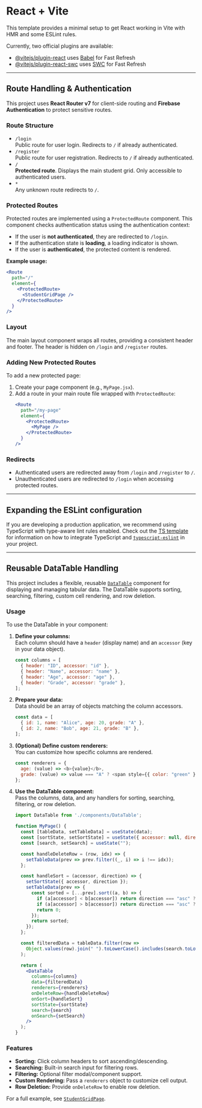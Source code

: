 # React + Vite

This template provides a minimal setup to get React working in Vite with HMR and some ESLint rules.

Currently, two official plugins are available:

- [@vitejs/plugin-react](https://github.com/vitejs/vite-plugin-react/blob/main/packages/plugin-react) uses [Babel](https://babeljs.io/) for Fast Refresh
- [@vitejs/plugin-react-swc](https://github.com/vitejs/vite-plugin-react/blob/main/packages/plugin-react-swc) uses [SWC](https://swc.rs/) for Fast Refresh

-------------------------------------------------------------------------------

## Route Handling & Authentication

This project uses **React Router v7** for client-side routing and **Firebase Authentication** to protect sensitive routes.

### Route Structure

- `/login`  
  Public route for user login. Redirects to `/` if already authenticated.
- `/register`  
  Public route for user registration. Redirects to `/` if already authenticated.
- `/`  
  **Protected route**. Displays the main student grid. Only accessible to authenticated users.
- `*`  
  Any unknown route redirects to `/`.

### Protected Routes

Protected routes are implemented using a `ProtectedRoute` component. This component checks authentication status using the authentication context:

- If the user is **not authenticated**, they are redirected to `/login`.
- If the authentication state is **loading**, a loading indicator is shown.
- If the user is **authenticated**, the protected content is rendered.

**Example usage:**
```jsx
<Route
  path="/"
  element={
    <ProtectedRoute>
      <StudentGridPage />
    </ProtectedRoute>
  }
/>
```

### Layout

The main layout component wraps all routes, providing a consistent header and footer. The header is hidden on `/login` and `/register` routes.

### Adding New Protected Routes

To add a new protected page:

1. Create your page component (e.g., `MyPage.jsx`).
2. Add a route in your main route file wrapped with `ProtectedRoute`:
   ```jsx
   <Route
     path="/my-page"
     element={
       <ProtectedRoute>
         <MyPage />
       </ProtectedRoute>
     }
   />
   ```

### Redirects

- Authenticated users are redirected away from `/login` and `/register` to `/`.
- Unauthenticated users are redirected to `/login` when accessing protected routes.


-------------------------------------------------------------------------

## Expanding the ESLint configuration

If you are developing a production application, we recommend using TypeScript with type-aware lint rules enabled. Check out the [TS template](https://github.com/vitejs/vite/tree/main/packages/create-vite/template-react-ts) for information on how to integrate TypeScript and [`typescript-eslint`](https://typescript-eslint.io) in your project.

----------------------------------------------------
## Reusable DataTable Handling

This project includes a flexible, reusable [`DataTable`](src/components/DataTable.jsx) component for displaying and managing tabular data. The DataTable supports sorting, searching, filtering, custom cell rendering, and row deletion.

### Usage

To use the DataTable in your component:

1. **Define your columns:**  
   Each column should have a `header` (display name) and an `accessor` (key in your data object).

   ```js
   const columns = [
     { header: "ID", accessor: "id" },
     { header: "Name", accessor: "name" },
     { header: "Age", accessor: "age" },
     { header: "Grade", accessor: "grade" },
   ];
   ```

2. **Prepare your data:**  
   Data should be an array of objects matching the column accessors.

   ```js
   const data = [
     { id: 1, name: "Alice", age: 20, grade: "A" },
     { id: 2, name: "Bob", age: 21, grade: "B" },
   ];
   ```

3. **(Optional) Define custom renderers:**  
   You can customize how specific columns are rendered.

   ```js
   const renderers = {
     age: (value) => <b>{value}</b>,
     grade: (value) => value === "A" ? <span style={{ color: "green" }}>{value}</span> : value,
   };
   ```

4. **Use the DataTable component:**  
   Pass the columns, data, and any handlers for sorting, searching, filtering, or row deletion.

   ```jsx
   import DataTable from './components/DataTable';

   function MyPage() {
     const [tableData, setTableData] = useState(data);
     const [sortState, setSortState] = useState({ accessor: null, direction: null });
     const [search, setSearch] = useState("");

     const handleDeleteRow = (row, idx) => {
       setTableData(prev => prev.filter((_, i) => i !== idx));
     };

     const handleSort = (accessor, direction) => {
       setSortState({ accessor, direction });
       setTableData(prev => {
         const sorted = [...prev].sort((a, b) => {
           if (a[accessor] < b[accessor]) return direction === "asc" ? -1 : 1;
           if (a[accessor] > b[accessor]) return direction === "asc" ? 1 : -1;
           return 0;
         });
         return sorted;
       });
     };

     const filteredData = tableData.filter(row =>
       Object.values(row).join(" ").toLowerCase().includes(search.toLowerCase())
     );

     return (
       <DataTable
         columns={columns}
         data={filteredData}
         renderers={renderers}
         onDeleteRow={handleDeleteRow}
         onSort={handleSort}
         sortState={sortState}
         search={search}
         onSearch={setSearch}
       />
     );
   }
   ```

### Features

- **Sorting:** Click column headers to sort ascending/descending.
- **Searching:** Built-in search input for filtering rows.
- **Filtering:** Optional filter modal/component support.
- **Custom Rendering:** Pass a `renderers` object to customize cell output.
- **Row Deletion:** Provide `onDeleteRow` to enable row deletion.

For a full example, see [`StudentGridPage`](src/Pages/StudentGridPage.jsx).
